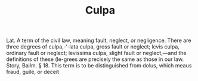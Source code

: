 ---
title: Culpa
letter: C
permalink: "/definitions/bld-culpa.html"
body: Lat. A term of the civil law, meaning fault, neglect, or negligence. There are
  three degrees of culpa,-‘-lata culpa, gross fault or neglect; lcvis culpa, ordinary
  fault or neglect; levissima culpa, slight fault or neglect,—and the definitions
  of these (le-grees are precisely the same as those in our law. Story, Bailm. § 18.
  This term is to be distinguished from dolus, which meaus fraud, guile, or deceit
published_at: '2018-07-07'
source: Black's Law Dictionary 2nd Ed (1910)
layout: post
---